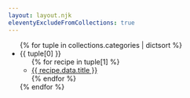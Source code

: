 ```yaml
---
layout: layout.njk
eleventyExcludeFromCollections: true
---
```


<ul class="category">
   {% for tuple in collections.categories | dictsort %}
      <li>{{ tuple[0] }}
      <ul>
         {% for recipe in tuple[1] %}
      <li><a href="{{ recipe.url }}">{{ recipe.data.title }}</a></li>
   {% endfor %}
</ul>
   {% endfor %}
</ul>

